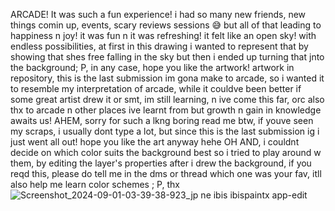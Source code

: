 ARCADE! It was such a fun experience! 
i had so many new friends, new things comin up,
events, scary reviews sessions 😅
but all of that leading to happiness n joy! 
it was fun n it was refreshing! 
it felt like an open sky! with endless possibilities,
at first in this drawing i wanted to represent that
by showing that shes free falling in the sky
but then i ended up turning that jnto the background; P,
in any case, hope you like the artwork!
artwork in repository, this is the last 
submission im gona make to arcade,
so i wanted it to resemble my interpretation 
of arcade, while it couldve been better 
if some great artist drew it or smt,
im still learning, n ive come this far,
orc also thx to arcade n other places ive learnt from
but growth n gain in knowledge awaits us!
AHEM, sorry for such a lkng boring read me
btw, if youve seen my scraps, i usually dont 
type a lot, but since this is the last submission 
ig i just went all out! 
hope you like the art anyway hehe
OH AND, i couldnt decide on which color 
suits the background best so i tried to play around w them, by editing the layer's properties after i drew the background, if you reqd this, please do tell me in the dms or thread which one was your fav, itll also help me learn color schemes ; P, thx
![Screenshot_2024-09-01-03-39-38-923_jp ne ibis ibispaintx app-edit](https://github.com/user-attachments/assets/3b3eb89a-f2f7-4de0-aaac-05d0da913535)

